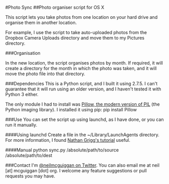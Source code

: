 #Photo Sync
##Photo organiser script for OS X

This script lets you take photos from one location on your hard drive and organise them in another location.

For example, I use the script to take auto-uploaded photos from the Dropbox Camera Uploads directory and move them to my Pictures directory.

###Organisation

In the new location, the script organises photos by month. If required, it will create a directory for the month in which the photo was taken, and it will move the photo file into that directory.

###Dependencies
This is a Python script, and I built it using 2.7.5. I can't guarantee that it will run using an older version, and I haven't tested it with Python 3 either.

The only module I had to install was [Pillow, the modern version of PIL](http://pillow.readthedocs.org/en/latest/index.html) (the Python imaging library). I installed it using pip:
    pip install Pillow

###Use
You can set the script up using launchd, as I have done, or you can run it manually.

####Using launchd
Create a file in the ~/Library/LaunchAgents directory. For more information, I found [Nathan Grigg's tutorial](http://nathangrigg.net/2012/07/schedule-jobs-using-launchd/) useful.

####Manual
    python sync.py /absolute/path/to/source /absolute/path/to/dest

###Contact
I'm [@neilmcguiggan on Twitter](http://twitter.com/neilmcguiggan). You can also email me at neil [at] mcguiggan [dot] org. I welcome any feature suggestions or pull requests you may have.